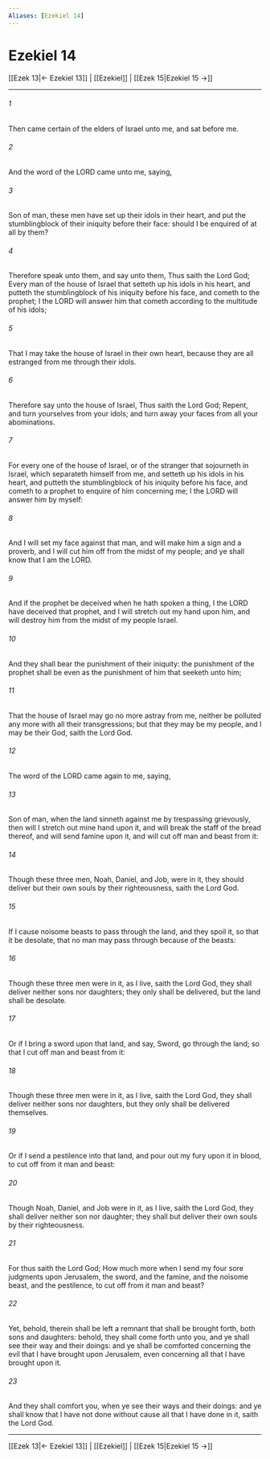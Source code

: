 ```yaml
---
Aliases: [Ezekiel 14]
---
```

# Ezekiel 14

[[Ezek 13|← Ezekiel 13]] | [[Ezekiel]] | [[Ezek 15|Ezekiel 15 →]]
***



###### 1 
Then came certain of the elders of Israel unto me, and sat before me. 

###### 2 
And the word of the LORD came unto me, saying, 

###### 3 
Son of man, these men have set up their idols in their heart, and put the stumblingblock of their iniquity before their face: should I be enquired of at all by them? 

###### 4 
Therefore speak unto them, and say unto them, Thus saith the Lord God; Every man of the house of Israel that setteth up his idols in his heart, and putteth the stumblingblock of his iniquity before his face, and cometh to the prophet; I the LORD will answer him that cometh according to the multitude of his idols; 

###### 5 
That I may take the house of Israel in their own heart, because they are all estranged from me through their idols. 

###### 6 
Therefore say unto the house of Israel, Thus saith the Lord God; Repent, and turn yourselves from your idols; and turn away your faces from all your abominations. 

###### 7 
For every one of the house of Israel, or of the stranger that sojourneth in Israel, which separateth himself from me, and setteth up his idols in his heart, and putteth the stumblingblock of his iniquity before his face, and cometh to a prophet to enquire of him concerning me; I the LORD will answer him by myself: 

###### 8 
And I will set my face against that man, and will make him a sign and a proverb, and I will cut him off from the midst of my people; and ye shall know that I am the LORD. 

###### 9 
And if the prophet be deceived when he hath spoken a thing, I the LORD have deceived that prophet, and I will stretch out my hand upon him, and will destroy him from the midst of my people Israel. 

###### 10 
And they shall bear the punishment of their iniquity: the punishment of the prophet shall be even as the punishment of him that seeketh unto him; 

###### 11 
That the house of Israel may go no more astray from me, neither be polluted any more with all their transgressions; but that they may be my people, and I may be their God, saith the Lord God. 

###### 12 
The word of the LORD came again to me, saying, 

###### 13 
Son of man, when the land sinneth against me by trespassing grievously, then will I stretch out mine hand upon it, and will break the staff of the bread thereof, and will send famine upon it, and will cut off man and beast from it: 

###### 14 
Though these three men, Noah, Daniel, and Job, were in it, they should deliver but their own souls by their righteousness, saith the Lord God. 

###### 15 
If I cause noisome beasts to pass through the land, and they spoil it, so that it be desolate, that no man may pass through because of the beasts: 

###### 16 
Though these three men were in it, as I live, saith the Lord God, they shall deliver neither sons nor daughters; they only shall be delivered, but the land shall be desolate. 

###### 17 
Or if I bring a sword upon that land, and say, Sword, go through the land; so that I cut off man and beast from it: 

###### 18 
Though these three men were in it, as I live, saith the Lord God, they shall deliver neither sons nor daughters, but they only shall be delivered themselves. 

###### 19 
Or if I send a pestilence into that land, and pour out my fury upon it in blood, to cut off from it man and beast: 

###### 20 
Though Noah, Daniel, and Job were in it, as I live, saith the Lord God, they shall deliver neither son nor daughter; they shall but deliver their own souls by their righteousness. 

###### 21 
For thus saith the Lord God; How much more when I send my four sore judgments upon Jerusalem, the sword, and the famine, and the noisome beast, and the pestilence, to cut off from it man and beast? 

###### 22 
Yet, behold, therein shall be left a remnant that shall be brought forth, both sons and daughters: behold, they shall come forth unto you, and ye shall see their way and their doings: and ye shall be comforted concerning the evil that I have brought upon Jerusalem, even concerning all that I have brought upon it. 

###### 23 
And they shall comfort you, when ye see their ways and their doings: and ye shall know that I have not done without cause all that I have done in it, saith the Lord God.

***
[[Ezek 13|← Ezekiel 13]] | [[Ezekiel]] | [[Ezek 15|Ezekiel 15 →]]
